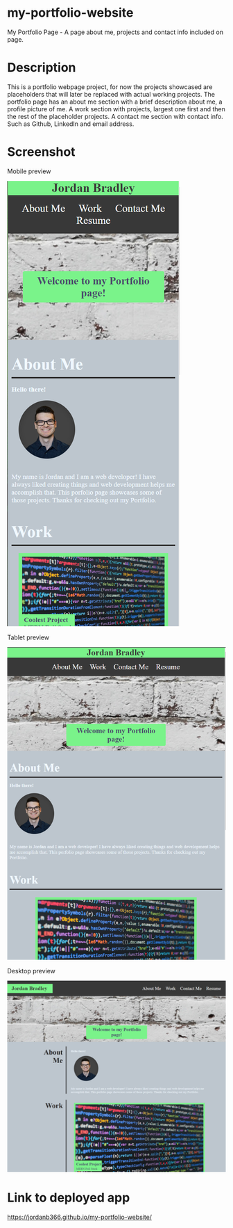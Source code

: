 # my-portfolio-website
My Portfolio Page - A page about me, projects and contact info included on page.

# Description
This is a portfolio webpage project, for now the projects showcased are placeholders that will later be replaced with actual working projects. The portfolio page has an about me section with a brief description about me, a profile picture of me. A work section with projects, largest one first and then the rest of the placeholder projects. A contact me section with contact info. Such as Github, LinkedIn and email address.

# Screenshot

Mobile preview

![Mobile screenshot](./Assets/images/Screenshot2.png)

Tablet preview

![Tablet screenshot](./Assets/images/Screenshot3.png)

Desktop preview

![Desktop screenshot](./Assets/images/Screenshot1.png)



# Link to deployed app

https://jordanb366.github.io/my-portfolio-website/
